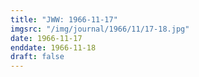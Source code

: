 ```yaml
---
title: "JWW: 1966-11-17"
imgsrc: "/img/journal/1966/11/17-18.jpg"
date: 1966-11-17
enddate: 1966-11-18
draft: false
---
```


<!-- fix pre-formatted input -->
